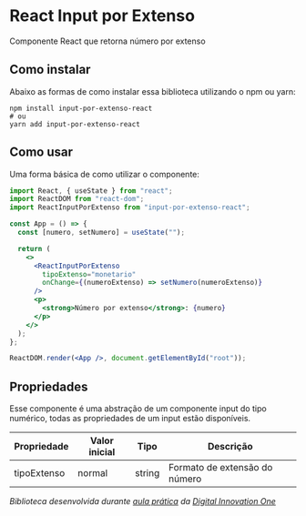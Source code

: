 # React Input por Extenso

Componente React que retorna número por extenso

## Como instalar

Abaixo as formas de como instalar essa biblioteca utilizando o npm ou yarn:

```
npm install input-por-extenso-react
# ou
yarn add input-por-extenso-react
```

## Como usar

Uma forma básica de como utilizar o componente:

```jsx
import React, { useState } from "react";
import ReactDOM from "react-dom";
import ReactInputPorExtenso from "input-por-extenso-react";

const App = () => {
  const [numero, setNumero] = useState("");

  return (
    <>
      <ReactInputPorExtenso
        tipoExtenso="monetario"
        onChange={(numeroExtenso) => setNumero(numeroExtenso)}
      />
      <p>
        <strong>Número por extenso</strong>: {numero}
      </p>
    </>
  );
};

ReactDOM.render(<App />, document.getElementById("root"));
```

## Propriedades

Esse componente é uma abstração de um componente input do tipo numérico,
todas as propriedades de um input estão disponíveis.

| Propriedade | Valor inicial | Tipo   | Descrição                     |
| ----------- | ------------- | ------ | ----------------------------- |
| tipoExtenso | normal        | string | Formato de extensão do número |

<em>

Biblioteca desenvolvida durante [aula prática](https://www.youtube.com/watch?v=5zgrL9XGASM) da [Digital Innovation One](https://digitalinnovation.one/)

</em>

